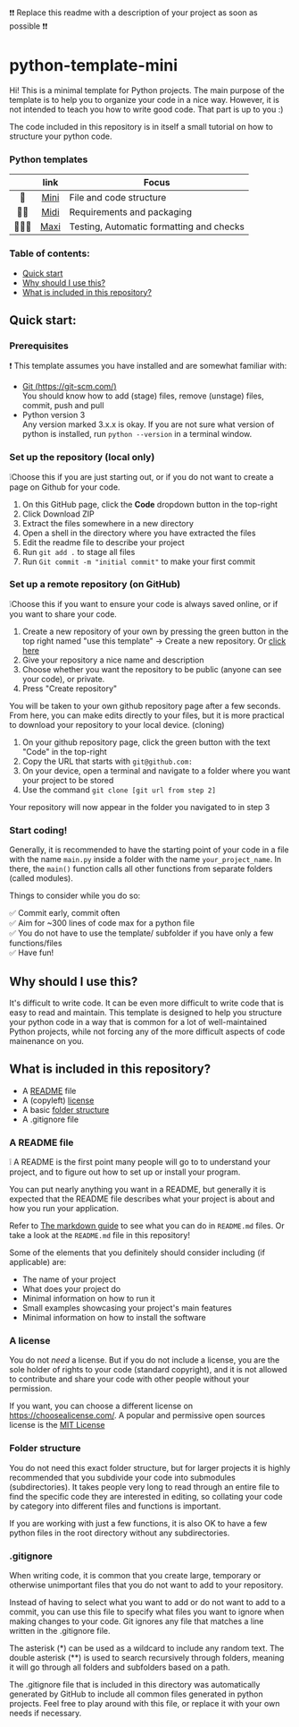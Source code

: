 ❗❗ Replace this readme with a description of your project as soon as possible ❗❗

# python-template-mini
Hi! This is a minimal template for Python projects. 
The main purpose of the template is to help you to organize your code in a nice way. 
However, it is not intended to teach you how to write good code. 
That part is up to you :)

The code included in this repository is in itself a small tutorial on how to structure your python code.  

### Python templates

<!-- <span style="font-size: 12pt; font-weight: bold;"> -->
|        | link | Focus                             |
|:------:|:----:|-----------------------------------|
| 🐍     | [Mini](https://github.com/adraismawur/python-template-mini) | File and code structure           |
| 🐍🐍   | [Midi](https://github.com/adraismawur/python-template-midi) | Requirements and packaging        |
| 🐍🐍🐍 | [Maxi](https://github.com/adraismawur/python-template-maxi) | Testing, Automatic formatting and checks   |
<!-- </span> -->


### Table of contents:

- [Quick start](#quick-start)
- [Why should I use this?](#why-should-i-use-this)
- [What is included in this repository?](#what-is-included-in-this-repository)

## Quick start:

### Prerequisites

❗ This template assumes you have installed and are somewhat familiar with:

- [Git (https://git-scm.com/)](https://git-scm.com/)  
    You should know how to add (stage) files, remove (unstage) files, commit, push and pull
- Python version 3  
    Any version marked 3.x.x is okay.
    If you are not sure what version of python is installed, run ```python --version``` in a terminal window.

### Set up the repository (local only)

❕Choose this if you are just starting out, or if you do not want to create a page on Github for your code.

1. On this GitHub page, click the **Code** dropdown button in the top-right
2. Click Download ZIP
3. Extract the files somewhere in a new directory
4. Open a shell in the directory where you have extracted the files
5. Edit the readme file to describe your project
6. Run `git add .` to stage all files
7. Run `Git commit -m "initial commit"` to make your first commit

### Set up a remote repository (on GitHub)

❕Choose this if you want to ensure your code is always saved online, or if you want to share your code.

1. Create a new repository of your own by pressing the green button in the top right named "use this template" -> Create a new repository.
   Or [click here](https://github.com/new?template_name=python-template-mini&template_owner=adraismawur)
2. Give your repository a nice name and description
3. Choose whether you want the repository to be public (anyone can see your code), or private.
4. Press "Create repository"

You will be taken to your own github repository page after a few seconds.
From here, you can make edits directly to your files, but it is more practical to download your repository to your local device. (cloning)

1. On your github repository page, click the green button with the text "Code" in the top-right
2. Copy the URL that starts with ```git@github.com:```
3. On your device, open a terminal and navigate to a folder where you want your project to be stored
4. Use the command ```git clone [git url from step 2]```

Your repository will now appear in the folder you navigated to in step 3

### Start coding!

Generally, it is recommended to have the starting point of your code in a file with the name `main.py` inside a folder with the name `your_project_name`.
In there, the `main()` function calls all other functions from separate folders (called modules).

Things to consider while you do so:

✅ Commit early, commit often  
✅ Aim for ~300 lines of code max for a python file  
✅ You do not have to use the template/ subfolder if you have only a few functions/files  
✅ Have fun!  


## Why should I use this?

It's difficult to write code. 
It can be even more difficult to write code that is easy to read and maintain. 
This template is designed to help you structure your python code in a way that is common for a lot of well-maintained Python projects, while not forcing any of the more difficult aspects of code mainenance on you. 

## What is included in this repository?

- A [README](#a-readme-file) file
- A (copyleft) [license](#a-license)
- A basic [folder structure](#folder-structure)
- A .gitignore file

### A README file

❕ A README is the first point many people will go to to understand your project, and to figure out how to set up or install your program.

You can put nearly anything you want in a README, but generally it is expected that the README file describes what your project is about and how you run your application.

Refer to [The markdown guide](https://www.markdownguide.org/basic-syntax) to see what you can do in `README.md` files. 
Or take a look at the `README.md` file in this repository!

Some of the elements that you definitely should consider including (if applicable) are:

- The name of your project
- What does your project do
- Minimal information on how to run it
- Small examples showcasing your project's main features
- Minimal information on how to install the software

### A license

You do not *need* a license. 
But if you do not include a license, you are the sole holder of rights to your code (standard copyright), and it is not allowed to contribute and share your code with other people without your permission.

If you want, you can choose a different license on https://choosealicense.com/. 
A popular and permissive open sources license is the [MIT License](https://opensource.org/license/mit/)

### Folder structure

You do not need this exact folder structure, but for larger projects it is highly recommended that you subdivide your code into submodules (subdirectories). 
It takes people very long to read through an entire file to find the specific code they are interested in editing, so collating your code by category into different files and functions is important.

If you are working with just a few functions, it is also OK to have a few python files in the root directory without any subdirectories.

### .gitignore

When writing code, it is common that you create large, temporary or otherwise unimportant files that you do not want to add to your repository.

Instead of having to select what you want to add or do not want to add to a commit, you can use this file to specify what files you want to ignore when making changes to your code.
Git ignores any file that matches a line written in the .gitignore file.

The asterisk (*) can be used as a wildcard to include any random text.
The double asterisk (**) is used to search recursively through folders, meaning it will go through all folders and subfolders based on a path.

The .gitignore file that is included in this directory was automatically generated by GitHub to include all common files generated in python projects.
Feel free to play around with this file, or replace it with your own needs if necessary.
